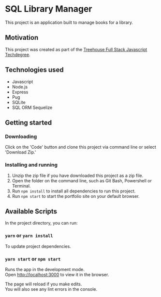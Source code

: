 # SQL Library Manager

This project is an application built to manage books for a library.

## Motivation
This project was created as part of the [Treehouse Full Stack Javascript Techdegree](https://teamtreehouse.com/techdegree/full-stack-javascript).

## Technologies used
- Javascript
- Node.js
- Express
- Pug
- SQLite
- SQL ORM Sequelize

## Getting started
### Downloading
Click on the 'Code' button and clone this project via command line or select 'Download Zip.'

### Installing and running
1. Unzip the zip file if you have downloaded this project as a zip file.
1. Open the folder on the command line, such as Git Bash, Powershell or Terminal.
1. Run `npm install` to install all dependencies to run this project.
1. Run `npm start` to start the portfolio site on your default browser.

## Available Scripts
In the project directory, you can run:

### `yarn` or `yarn install`
To update project dependencies.

### `yarn start` or `npm start`
Runs the app in the development mode.\
Open [http://localhost:3000](http://localhost:3000) to view it in the browser.

The page will reload if you make edits.\
You will also see any lint errors in the console.